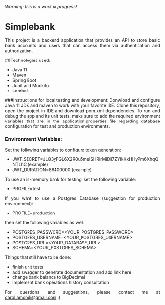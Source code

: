 <html>

<body align="justify" > 
<em>Warning: this is a work in progress!</em>

# Simplebank 
This project is a backend application that provides an API to store basic bank accounts and users that can access them via authentication and authorization. 

##Technologies used:
+ Java 11
+ Maven
+ Spring Boot
+ Junit and Mockito
+ Lombok

###Instructions for local testing and development:
Donwload and configure Java 11 JDK and maven to work with your favorite IDE. 
Clone this repository, open the project in IDE and download pom.xml dependencies. To run and debug the app and its unit tests, make sure to add the required environment variables that are in the application.properties file regarding database configuration for test and production environments.

### Environment Variables:
Set the following variables to configure token generation:

+ JWT_SECRET=JLQ3yFGL6X2R0u5meISHRirMiDIl7ZYlkKxHHyPm6XhqQNTLhC (example)
+ JWT_DURATION=86400000  (example)

To use an in-memory bank for testing, set the following variable:
+ PROFILE=test

If you want to use a Postgres Database (suggestion for production environment):
+ PROFILE=production

then set the following variables as well:
+ POSTGRES_PASSWORD=<YOUR_POSTGRES_PASSWORD> 
+ POSTGRES_USERNAME=<YOUR_POSTGRES_USERNAME>
+ POSTGRES_URL=<YOUR_DATABASE_URL>
+ SCHEMA=<YOUR_POSTGRES_SCHEMA>


Things that still have to be done:
- finish unit tests
- add swagger to generate documentation and add link here
- change bank balance to BigDecimal 
- implement bank operations history consultation 

For questions and suggestions, please contact me at carol.amoroli@gmail.com :)
</body>
</html>



